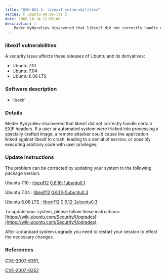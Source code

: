 ```yaml
---
title: "USN-654-1: libexif vulnerabilities"
series: [ ubuntu-06.06-lts ]
date: 2008-10-14 12:00:00
description: |
    Meder Kydyraliev discovered that libexif did not correctly handle certain EXIF headers.  If a user or automated system were tricked into processing a specially crafted image, a remote attacker could cause the application linked against libexif to crash, leading to a denial of service, or possibly executing arbitrary code with user privileges. 
--- 
```

 
### libexif vulnerabilities

A security issue affects these releases of Ubuntu and its derivatives:

* Ubuntu 7.10
* Ubuntu 7.04
* Ubuntu 6.06 LTS

### Software description

* libexif 

### Details

Meder Kydyraliev discovered that libexif did not correctly handle certain EXIF headers. If a user or automated system were tricked into processing a specially crafted image, a remote attacker could cause the application linked against libexif to crash, leading to a denial of service, or possibly executing arbitrary code with user privileges. 

### Update instructions

The problem can be corrected by updating your system to the following package version:

Ubuntu 7.10
 : [libexif12](https://launchpad.net/ubuntu/+source/libexif) <span> [0.6.16-1ubuntu0.1](https://launchpad.net/ubuntu/+source/libexif/0.6.16-1ubuntu0.1) </span> 

Ubuntu 7.04
 : [libexif12](https://launchpad.net/ubuntu/+source/libexif) <span> [0.6.13-5ubuntu0.3](https://launchpad.net/ubuntu/+source/libexif/0.6.13-5ubuntu0.3) </span> 

Ubuntu 6.06 LTS
 : [libexif12](https://launchpad.net/ubuntu/+source/libexif) <span> [0.6.12-2ubuntu0.3](https://launchpad.net/ubuntu/+source/libexif/0.6.12-2ubuntu0.3) </span> 

To update your system, please follow these instructions: [https://wiki.ubuntu.com/Security/Upgrades](https://wiki.ubuntu.com/Security/Upgrades).

After a standard system upgrade you need to restart your session to effect the necessary changes. 

### References

 [CVE-2007-6351](http://people.ubuntu.com/~ubuntu-security/cve/CVE-2007-6351), 

 [CVE-2007-6352](http://people.ubuntu.com/~ubuntu-security/cve/CVE-2007-6352)
 
